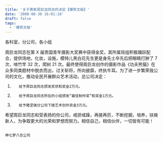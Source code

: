 ```yaml
---
title: '关于表彰周巨龙同志的决定【爆笑文秘】'
date: '2008-08-30 16:01:18'
draft: false
tags:
  - '爆笑文秘'
---
```


各科室，分公司，各小组

周巨龙同志在第 X 届贵国青年摄影大奖赛中获得金奖，其所属班组积极踊跃配合，提供场地，化妆，设施，模特儿黑白花先生更是身先士卒先后把眼睛打肿了 7 次，啃竹竿 32 次，爬树 21 次。最终使得周巨龙创作的摄影作品《功夫熊猫》在众多同类题材中脱衣而出，过关斩将，所向披靡，终执牛耳。为了进一步繁荣我公司的文化，推动全民开展群众艺术活动，总公司决定：

1.        给予周巨龙同志颁发奖状和奖金2万元。

2.        给予周巨龙同志所在的小组颁发“最佳制作奖”和奖金1万元。

3.        给予猪坚强分公司下拨艺术创作资金3万元。

希望周巨龙同志和受表扬的你公司，戒骄戒躁，再接再厉，不断挖掘，培养，扶掖新人，为争取更大的光荣和梦想而努力。相信自己，相信伙伴，一切皆有可能！

                                                                                                                                            神七梦八总公司
